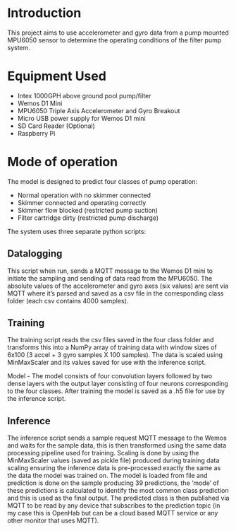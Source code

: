 # Introduction
This project aims to use accelerometer and gyro data from a pump mounted MPU6050 sensor to determine the operating conditions of the filter pump system.

# Equipment Used
*  Intex 1000GPH above ground pool pump/filter
*  Wemos D1 Mini
*  MPU6050 Triple Axis Accelerometer and Gyro Breakout
*  Micro USB power supply for Wemos D1 mini
*  SD Card Reader (Optional)
*  Raspberry Pi

# Mode of operation
The model is designed to predict four classes of pump operation:
* Normal operation with no skimmer connected
* Skimmer connected and operating correctly
* Skimmer flow blocked (restricted pump suction)
* Filter cartridge dirty (restricted pump discharge)

The system uses three separate python scripts:
## Datalogging
This script when run, sends a MQTT message to the Wemos D1 mini to initiate the sampling and sending of data read from the MPU6050.
The absolute values of the accelerometer and gyro axes (six values) are sent via MQTT where it’s parsed and saved as a csv file in the corresponding class folder (each csv contains 4000 samples).

## Training
The training script reads the csv files saved in the four class folder and transforms this into a NumPy array of training data with window sizes of 6x100 (3 accel + 3 gyro samples  X 100 samples).
The data is scaled using MinMaxScaler and its values saved for use with the inference script.

Model - The model consists of four convolution layers followed by two dense layers with the output layer consisting of four neurons corresponding to the four classes.
After training the model is saved as a .h5 file for use by the inference script.

## Inference
The inference script sends a sample request MQTT message to the Wemos and waits for the sample data, this is then transformed using the same data processing pipeline used for training. Scaling is done by using the MinMaxScaler values (saved as pickle file) produced during training data scaling ensuring the inference data is pre-processed exactly the same as the data the model was trained on.
The model is loaded from file and prediction is done on the sample producing 39 predictions, the ‘mode’ of these predictions is calculated to identify the most common class prediction and this is used as the final output.
The predicted class is then published via MQTT to be read by any device that subscribes to the prediction topic (in my case this is OpenHab but can be a cloud based MQTT service or any other monitor that uses MQTT).
